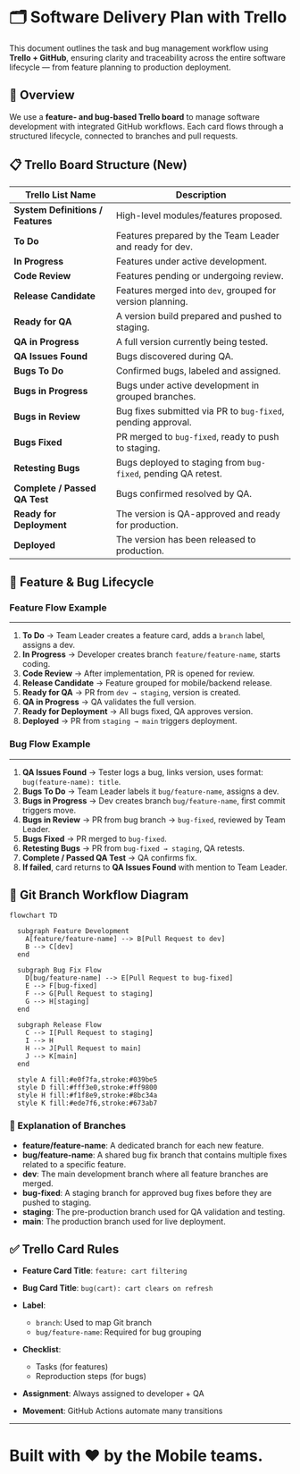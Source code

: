 

# 🗂️ Software Delivery Plan with Trello

This document outlines the task and bug management workflow using **Trello + GitHub**, ensuring clarity and traceability across the entire software lifecycle — from feature planning to production deployment.


## 📌 Overview

We use a **feature- and bug-based Trello board** to manage software development with integrated GitHub workflows.
Each card flows through a structured lifecycle, connected to branches and pull requests.


## 📋 Trello Board Structure (New)

| Trello List Name                  | Description                                                   |
| --------------------------------- | ------------------------------------------------------------- |
| **System Definitions / Features** | High-level modules/features proposed.                         |
| **To Do**                         | Features prepared by the Team Leader and ready for dev.       |
| **In Progress**                   | Features under active development.                            |
| **Code Review**                   | Features pending or undergoing review.                        |
| **Release Candidate**             | Features merged into `dev`, grouped for version planning.     |
| **Ready for QA**                  | A version build prepared and pushed to staging.               |
| **QA in Progress**                | A full version currently being tested.                        |
| **QA Issues Found**               | Bugs discovered during QA.                                    |
| **Bugs To Do**                    | Confirmed bugs, labeled and assigned.                         |
| **Bugs in Progress**              | Bugs under active development in grouped branches.            |
| **Bugs in Review**                | Bug fixes submitted via PR to `bug-fixed`, pending approval.  |
| **Bugs Fixed**                    | PR merged to `bug-fixed`, ready to push to staging.           |
| **Retesting Bugs**                | Bugs deployed to staging from `bug-fixed`, pending QA retest. |
| **Complete / Passed QA Test**     | Bugs confirmed resolved by QA.                                |
| **Ready for Deployment**          | The version is QA-approved and ready for production.          |
| **Deployed**                      | The version has been released to production.                  |


## 🔄 Feature & Bug Lifecycle

### **Feature Flow Example**
---

1. **To Do** → Team Leader creates a feature card, adds a `branch` label, assigns a dev.
2. **In Progress** → Developer creates branch `feature/feature-name`, starts coding.
3. **Code Review** → After implementation, PR is opened for review.
4. **Release Candidate** → Feature grouped for mobile/backend release.
5. **Ready for QA** → PR from `dev → staging`, version is created.
6. **QA in Progress** → QA validates the full version.
7. **Ready for Deployment** → All bugs fixed, QA approves version.
8. **Deployed** → PR from `staging → main` triggers deployment.

### **Bug Flow Example**
---

1. **QA Issues Found** → Tester logs a bug, links version, uses format: `bug(feature-name): title`.
2. **Bugs To Do** → Team Leader labels it `bug/feature-name`, assigns a dev.
3. **Bugs in Progress** → Dev creates branch `bug/feature-name`, first commit triggers move.
4. **Bugs in Review** → PR from bug branch → `bug-fixed`, reviewed by Team Leader.
5. **Bugs Fixed** → PR merged to `bug-fixed`.
6. **Retesting Bugs** → PR from `bug-fixed → staging`, QA retests.
7. **Complete / Passed QA Test** → QA confirms fix.
8. **If failed**, card returns to **QA Issues Found** with mention to Team Leader.


## 🧩 **Git Branch Workflow Diagram**

```mermaid
flowchart TD

  subgraph Feature Development
    A[feature/feature-name] --> B[Pull Request to dev]
    B --> C[dev]
  end

  subgraph Bug Fix Flow
    D[bug/feature-name] --> E[Pull Request to bug-fixed]
    E --> F[bug-fixed]
    F --> G[Pull Request to staging]
    G --> H[staging]
  end

  subgraph Release Flow
    C --> I[Pull Request to staging]
    I --> H
    H --> J[Pull Request to main]
    J --> K[main]
  end

  style A fill:#e0f7fa,stroke:#039be5
  style D fill:#fff3e0,stroke:#ff9800
  style H fill:#f1f8e9,stroke:#8bc34a
  style K fill:#ede7f6,stroke:#673ab7
```

### 📌 Explanation of Branches

* **feature/feature-name**: A dedicated branch for each new feature.
* **bug/feature-name**: A shared bug fix branch that contains multiple fixes related to a specific feature.
* **dev**: The main development branch where all feature branches are merged.
* **bug-fixed**: A staging branch for approved bug fixes before they are pushed to staging.
* **staging**: The pre-production branch used for QA validation and testing.
* **main**: The production branch used for live deployment.

## ✅ Trello Card Rules

* **Feature Card Title**: `feature: cart filtering`
* **Bug Card Title**: `bug(cart): cart clears on refresh`
* **Label**:

  * `branch`: Used to map Git branch
  * `bug/feature-name`: Required for bug grouping
* **Checklist**:

  * Tasks (for features)
  * Reproduction steps (for bugs)
* **Assignment**: Always assigned to developer + QA
* **Movement**: GitHub Actions automate many transitions
---

# Built with ❤️ by the Mobile teams.



